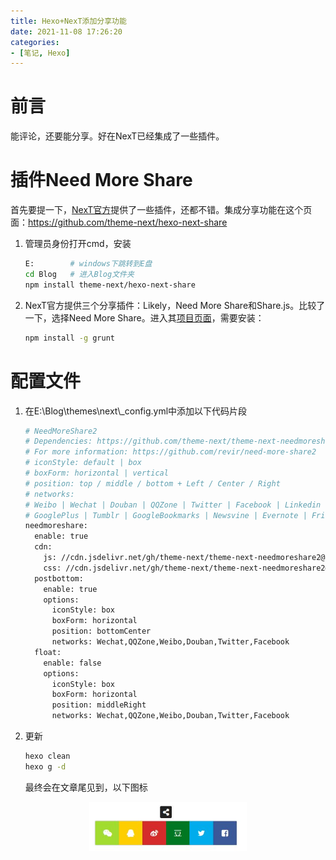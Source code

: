 ```yaml
---
title: Hexo+NexT添加分享功能
date: 2021-11-08 17:26:20
categories: 
- [笔记, Hexo]
---
```



# 前言
能评论，还要能分享。好在NexT已经集成了一些插件。

<!--more-->

# 插件Need More Share
首先要提一下，[NexT官方](https://github.com/theme-next/awesome-next)提供了一些插件，还都不错。集成分享功能在这个页面：https://github.com/theme-next/hexo-next-share

1.  管理员身份打开cmd，安装

    ```bash
    E:        # windows下跳转到E盘
    cd Blog   # 进入Blog文件夹
    npm install theme-next/hexo-next-share
    ```

2. NexT官方提供三个分享插件：Likely，Need More Share和Share.js。比较了一下，选择Need More Share。进入其[项目页面](https://github.com/revir/need-more-share2)，需要安装：

    ```bash
    npm install -g grunt
    ```

# 配置文件
1. 在E:\\Blog\\themes\\next\\_config.yml中添加以下代码片段

    ```bash
    # NeedMoreShare2
    # Dependencies: https://github.com/theme-next/theme-next-needmoreshare2
    # For more information: https://github.com/revir/need-more-share2
    # iconStyle: default | box
    # boxForm: horizontal | vertical
    # position: top / middle / bottom + Left / Center / Right
    # networks:
    # Weibo | Wechat | Douban | QQZone | Twitter | Facebook | Linkedin | Mailto | Reddit | Delicious | StumbleUpon | Pinterest
    # GooglePlus | Tumblr | GoogleBookmarks | Newsvine | Evernote | Friendfeed | Vkontakte | Odnoklassniki | Mailru
    needmoreshare:
      enable: true
      cdn:
        js: //cdn.jsdelivr.net/gh/theme-next/theme-next-needmoreshare2@1/needsharebutton.min.js
        css: //cdn.jsdelivr.net/gh/theme-next/theme-next-needmoreshare2@1/needsharebutton.min.css
      postbottom:
        enable: true
        options:
          iconStyle: box
          boxForm: horizontal
          position: bottomCenter
          networks: Wechat,QQZone,Weibo,Douban,Twitter,Facebook
      float:
        enable: false
        options:
          iconStyle: box
          boxForm: horizontal
          position: middleRight
          networks: Wechat,QQZone,Weibo,Douban,Twitter,Facebook
    ```
2. 更新

    ```bash
    hexo clean
    hexo g -d
    ```

    最终会在文章尾见到，以下图标
<div align="center"> 
<img src="../images/Hexo-NexT添加分享功能/0.png" width="50%"> 
</div> 
